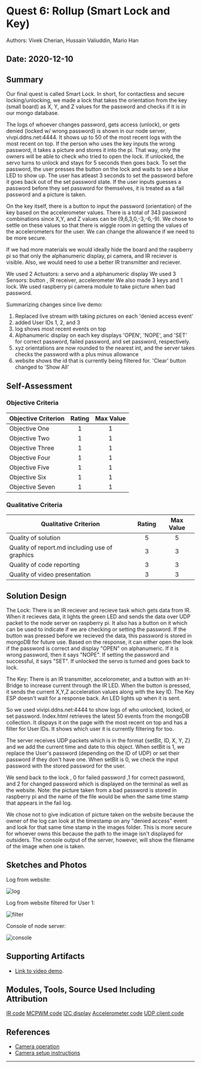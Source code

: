 # Quest 6: Rollup (Smart Lock and Key)
Authors: Vivek Cherian, Hussain Valiuddin, Mario Han

Date: 2020-12-10
-----

## Summary

Our final quest is called Smart Lock. In short, for contactless and secure locking/unlocking, we made a lock that takes the orientation from the key (small board) as X, Y, and Z values for the password and checks if it is in our mongo database. 

The logs of whoever changes password, gets access (unlock), or gets denied (locked w/ wrong password) is shown in our node server, vivpi.ddns.net:4444. It shows up to 50 of the most recent logs with the most recent on top. If the person who uses the key inputs the wrong password, it takes a picture and stores it into the pi. That way, only the owners will be able to check who tried to open the lock. If unlocked, the servo turns to unlock and stays for 5 seconds then goes back.
To set the password, the user presses the button on the lock and waits to see a blue LED to show up. The user has atleast 3 seconds to set the password before it goes back out of the set password state.
If the user inputs guesses a password before they set password for themselves, it is treated as a fail password and a picture is taken.

On the key itself, there is a button to input the password (orientation) of the key based on the accelerometer values. There is a total of 343 password combinations since X,Y, and Z values can be (9,6,3,0,-3,-6,-9). We chose to settle on these values so that there is wiggle room in getting the values of the accelerometers for the user.
We can change the allowance if we need to be more secure.

If we had more materials we would ideally hide the board and the raspberry pi so that only the alphanumeric display, pi camera, and IR reciever is visible. Also, we would need to use a better IR transmitter and reciever.

We used 2 Actuators: a servo and a alphanumeric display
We used 3 Sensors: button , IR receiver, accelerometer
We also made 3 keys and 1 lock.
We used raspberry pi camera module to take picture when bad password.

Summarizing changes since live demo:
1. Replaced live stream with taking pictures on each 'denied access event'
2. added User IDs 1, 2, and 3
3. log shows most recent events on top
4. Alphanumeric display on each key displays 'OPEN', 'NOPE', and 'SET' for correct password, failed password, and set password, respectively.
5. xyz orientations are now rounded to the nearest int, and the server takes checks the password with a plus minus allowance 
6. website shows the id that is currently being filtered for. 'Clear' button changed to 'Show All'

## Self-Assessment

### Objective Criteria

| Objective Criterion | Rating | Max Value  | 
|---------------------------------------------|:-----------:|:---------:|
| Objective One | 1 |  1     | 
| Objective Two |  1 |  1     | 
| Objective Three | 1 |  1     | 
| Objective Four | 1 |  1     | 
| Objective Five | 1 |  1     | 
| Objective Six | 1 |  1     | 
| Objective Seven | 1 |  1     | 


### Qualitative Criteria

| Qualitative Criterion | Rating | Max Value  | 
|---------------------------------------------|:-----------:|:---------:|
| Quality of solution | 5 |  5     | 
| Quality of report.md including use of graphics | 3 |  3     | 
| Quality of code reporting | 3 |  3     | 
| Quality of video presentation | 3 |  3     | 


## Solution Design

The Lock: There is an IR reciever and recieve task which gets data from IR. When it recieves data, it lights the green LED and sends the data over UDP packet to the node server on raspberry pi. It also has a button on it which can be used to indicate if we are checking or setting the password. If the button was pressed before we recieved the data, this password is stored in mongoDB for future use. Based on the response, it can either open the look if the password is correct and display "OPEN" on alphanumeric. If it is wrong password, then it says "NOPE". If setting the password and successful, it says "SET". If unlocked the servo is turned and goes back to lock.

The Key: There is an IR transmitter, accelorometer, and a button with an H-Bridge to increase current through the IR LED. When the button is pressed, it sends the current X,Y,Z acceleration values along with the key ID. The Key ESP doesn't wait for a response back. An LED lights up when it is sent.

So we used vivipi.ddns.net:4444 to show logs of who unlocked, locked, or set password. Index.html retrieves the latest 50 events from the mongoDB collection. It dispays it on the page with the most recent on top and has a filter for User IDs. It shows which user it is currently filtering for too. 

The server receives UDP packets which is in the format {setBit, ID, X, Y, Z} and we add the current time and date to this object. When setBit is 1, we replace the User's password (depending on the ID of UDP) or set their password if they don't have one. When setBit is 0, we check the input password with the stored password for the user. 

We send back to the lock , 0 for failed password ,1 for correct password, and 2 for changed password which is displayed on the terminal as well as the website.
Note: the picture taken from a bad password is stored in raspberry pi and the name of the file would be when the same time stamp that appears in the fail log.

We chose not to give indication of picture taken on the website because the owner of the log can look at the timestamp on any "denied access" event and look for that same time stamp in the images folder. This is more secure for whoever owns this because the path to the image isn't displayed for outsiders. The console output of the server, however, will show the filename of the image when one is taken.

## Sketches and Photos
Log from website:

![log](images/log.png)

Log from website filtered for User 1:

![filter](images/filter.png)

Console of node server:

![console](images/console.png)


## Supporting Artifacts
- [Link to video demo](https://drive.google.com/file/d/1vP-z7Dfg-Y_co0Ezb22PUyRCTN5icdHv/view?usp=sharing).


## Modules, Tools, Source Used Including Attribution
[IR code](https://github.com/BU-EC444/code-examples/tree/master/traffic-light-ir-example)
[MCPWM code](https://github.com/espressif/esp-idf/tree/master/examples/peripherals/mcpwm/mcpwm_servo_control)
[I2C display](https://github.com/BU-EC444/code-examples/tree/master/i2c-display)
[Accelerometer code](https://github.com/BU-EC444/code-examples/tree/master/i2c-accel)
[UDP client code](https://github.com/espressif/esp-idf/tree/master/examples/protocols/sockets/udp_client)


## References
- [Camera operation](https://www.raspberrypi.org/documentation/raspbian/applications/camera.md)
- [Camera setup instructions](https://www.raspberrypi.org/documentation/configuration/camera.md)

-----

